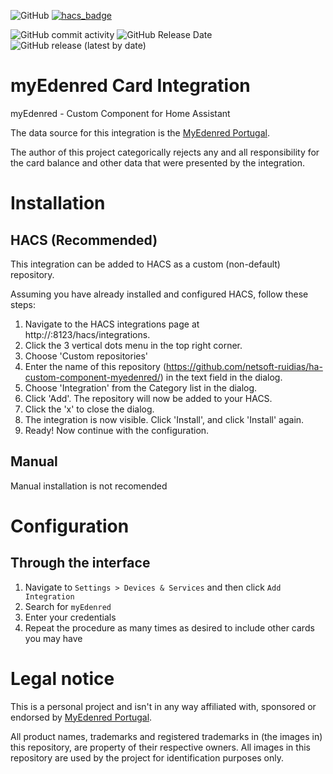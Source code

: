 ![GitHub](https://img.shields.io/github/license/netsoft-ruidias/ha-custom-component-myedenred?style=for-the-badge)
[![hacs_badge](https://img.shields.io/badge/HACS-Custom-41BDF5.svg?style=for-the-badge)](https://github.com/hacs/integration)

![GitHub commit activity](https://img.shields.io/github/commit-activity/m/netsoft-ruidias/ha-custom-component-myedenred?style=for-the-badge)
![GitHub Release Date](https://img.shields.io/github/release-date/netsoft-ruidias/ha-custom-component-myedenred?style=for-the-badge)
![GitHub release (latest by date)](https://img.shields.io/github/v/release/netsoft-ruidias/ha-custom-component-myedenred?style=for-the-badge)

# myEdenred Card Integration
myEdenred - Custom Component for Home Assistant

The data source for this integration is the [MyEdenred Portugal](https://www.myedenred.pt/).

The author of this project categorically rejects any and all responsibility for the card balance and other data that were presented by the integration.

# Installation
## HACS (Recommended)
This integration can be added to HACS as a custom (non-default) repository.

Assuming you have already installed and configured HACS, follow these steps:

1. Navigate to the HACS integrations page at http://<your-home-assistant>:8123/hacs/integrations.
2. Click the 3 vertical dots menu in the top right corner.
3. Choose 'Custom repositories'
4. Enter the name of this repository (https://github.com/netsoft-ruidias/ha-custom-component-myedenred/) in the text field in the dialog.
5. Choose 'Integration' from the Category list in the dialog.
6. Click 'Add'. The repository will now be added to your HACS.
7. Click the 'x' to close the dialog.
8. The integration is now visible. Click 'Install', and click 'Install' again.
9. Ready! Now continue with the configuration.

## Manual
Manual installation is not recomended

# Configuration

## Through the interface
1. Navigate to `Settings > Devices & Services` and then click `Add Integration`
2. Search for `myEdenred`
4. Enter your credentials
5. Repeat the procedure as many times as desired to include other cards you may have

# Legal notice
This is a personal project and isn't in any way affiliated with, sponsored or endorsed by [MyEdenred Portugal](https://www.myedenred.pt/).

All product names, trademarks and registered trademarks in (the images in) this repository, are property of their respective owners. All images in this repository are used by the project for identification purposes only.
